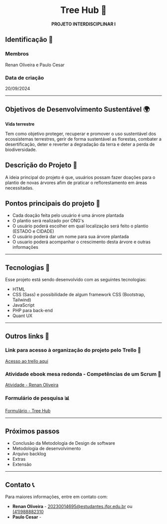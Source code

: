 <h1 align="center"> Tree Hub 🌳 </h1>

<p align="center">
  <b> PROJETO INTERDISCIPLINAR I </b>
</p>

## Identificação 🪪
### Membros
Renan Oliveira e Paulo Cesar

### Data de criação
20/09/2024

---

## Objetivos de Desenvolvimento Sustentável 🌍
<p>
  <b>Vida terrestre</b>
</p>

Tem como objetivo proteger, recuperar e promover o uso sustentável dos ecossistemas terrestres, gerir de forma sustentável as florestas, combater a desertificação, deter e reverter a degradação da terra e deter a perda de biodiversidade.

## Descrição do Projeto 📜
<p>
  A ideia principal do projeto é que, usuários possam fazer doações para o plantio de novas árvores afim de praticar o reflorestamento em áreas necessitadas.
</p>

## Pontos principais do projeto 🌟
  - Cada doação feita pelo usuário é uma árvore plantada
  - O plantio será realizado por ONG's
  - O usuário poderá escolher em qual localização será feito o plantio (ESTADO e CIDADE)
  - O usuário poderá dar um nome para sua árvore plantada
  - O usuario poderá acompanhar o crescimento desta árvore e outras informações 

---

## Tecnologias 🚀

Esse projeto está sendo desenvolvido com as seguintes tecnologias:
- HTML
- CSS (Sass) e possibilidade de algum framework CSS (Bootstrap, Tailwind)
- JavaScript 
- PHP para back-end
- Quant UX
 
---

## Outros links 📎

### Link para acesso à organização do projeto pelo Trello 📌 <br>
[Acesso ao trello aqui](https://trello.com/invite/b/6716e0c6a71cb474d3abfd7f/ATTI198fd7206b1856acd926f9d0bc4812bb0E9FFD67/three-hub-projeto-interdisciplinar)

### Atividade ebook mesa redonda - Competências de um Scrum 📘
[Atividade - Renan Oliveira](https://github.com/userattachments/files/17624683/Mesa.Redonda_.ebook.As.6.competencias.do.Scrum.Master.de.Sucesso.pdf)

### Formulário de pesquisa 📊
[Formulário - Tree Hub](https://forms.gle/euYNw7SvPGawAx5p6)

---

## Próximos passos 

- Conclusão da Metodologia de Design de software
- Metodologia de desenvolvimento
- Arquivo backlog
- Extras
- Extensão

---

## Contato 📞
Para maiores informações, entre em contato com:
- **Renan Oliveira** - 20230014695@estudantes.ifpr.edu.br ou [(41)988882310](https://wa.me/41988882310)
- **Paulo Cesar** - 




